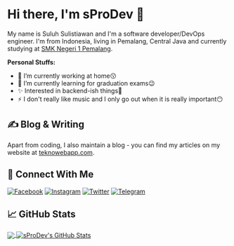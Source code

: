 # Hi there, I'm sProDev &#x1F44B;
My name is Suluh Sulistiawan and I'm a software developer/DevOps engineer. I'm from Indonesia, living in Pemalang, Central Java and currently studying at [SMK Negeri 1 Pemalang](https://github.com/smkn1pml).

**Personal Stuffs:**
- &#x1F52D; I’m currently working at home:kissing:
- &#x1F331; I’m currently learning for graduation exams:wink:
- &#x2728; Interested in backend-ish things:zany_face:
- &#x26A1; I don't really like music and I only go out when it is really important:no_mouth:

## &#x270d; Blog & Writing
Apart from coding, I also maintain a blog - you can find my articles on my website at [teknowebapp.com](https://www.teknowebapp.com/profile/4).

<!--
## &#x1F527; Technologies & Tools
[![Operating System](https://img.shields.io/badge/OS-Linux-%23FEBD16?style=for-the-badge&logoColor=white&logo=linux)](https://github.com/sProDev)
[![Code Editor](https://img.shields.io/badge/%20IDE-VS_Code-%230078d7?style=for-the-badge&logoColor=white&logo=visual-studio-code)](https://github.com/sProDev)
[![Front End](https://img.shields.io/badge/HTML5-%23e34c26?style=for-the-badge&logoColor=white&logo=html5)](https://github.com/sProDev)
[![Front End](https://img.shields.io/badge/CSS3-%23264de4?style=for-the-badge&logoColor=white&logo=css3)](https://github.com/sProDev)
[![Front End](https://img.shields.io/badge/JQuery-%230769ad?style=for-the-badge&logoColor=white&logo=jquery)](https://github.com/sProDev)
[![Front End](https://img.shields.io/badge/SCSS-%23c69?style=for-the-badge&logoColor=white&logo=sass)](https://github.com/sProDev)
[![Front End](https://img.shields.io/badge/Bootstrap-%23563d7c?style=for-the-badge&logoColor=white&logo=bootstrap)](https://github.com/sProDev)
[![Language](https://img.shields.io/badge/Code-PHP-%238993be?style=for-the-badge&logoColor=white&logo=php)](https://github.com/sProDev)
[![Language](https://img.shields.io/badge/Code-Java-%23f89820?style=for-the-badge&logoColor=white&logo=java)](https://github.com/sProDev)
[![Language](https://img.shields.io/badge/Code-JavaScript-%23f0db4f?style=for-the-badge&logoColor=white&logo=javascript)](https://github.com/sProDev)
[![Language](https://img.shields.io/badge/Code-TypeScript-%23007acc?style=for-the-badge&logoColor=white&logo=typescript)](https://github.com/sProDev)
[![Language](https://img.shields.io/badge/CodeIgniter-%23dd4814?style=for-the-badge&logoColor=white&logo=codeigniter)](https://github.com/sProDev)
[![Language](https://img.shields.io/badge/Firebase-%23FFA611?style=for-the-badge&logoColor=white&logo=firebase)](https://github.com/sProDev)
[![Language](https://img.shields.io/badge/Ionic-%23498AFF?style=for-the-badge&logoColor=white&logo=ionic)](https://github.com/sProDev)
[![Language](https://img.shields.io/badge/Angular-%23dd1b16?style=for-the-badge&logoColor=white&logo=angular)](https://github.com/sProDev)
[![Language](https://img.shields.io/badge/Shell-Bash-%234eaa25?style=for-the-badge&logoColor=white&logo=gnu-bash)](https://github.com/sProDev)
[![Language](https://img.shields.io/badge/Tools-NPM-%23FFFFFF?style=for-the-badge&logoColor=white&logo=npm)](https://github.com/sProDev)
[![Language](https://img.shields.io/badge/Tools-Git-%23f34f29?style=for-the-badge&logoColor=white&logo=git)](https://github.com/sProDev)
[![Language](https://img.shields.io/badge/Tools-MySQL-%2300758F?style=for-the-badge&logoColor=white&logo=mysql)](https://github.com/sProDev)
[![Language](https://img.shields.io/badge/Tools-SQLite3-blue?style=for-the-badge&logoColor=white&logo=sqlite)](https://github.com/sProDev)
-->

## &#x1F919; Connect With Me
[![Facebook](https://img.shields.io/badge/Facebook-%234267B2.svg?&style=for-the-badge&logo=facebook&logoColor=white)](https://www.facebook.com/suluh.sulistiawan)
[![Instagram](https://img.shields.io/badge/Instagram-%238a3ab9.svg?&style=for-the-badge&logo=instagram&logoColor=white)](https://www.instagram.com/suluh_s)
[![Twitter](https://img.shields.io/badge/Twitter-%2300acee.svg?&style=for-the-badge&logo=twitter&logoColor=white)](https://www.twitter.com/suluh_s)
[![Telegram](https://img.shields.io/badge/Telegram-%230088cc.svg?&style=for-the-badge&logo=telegram&logoColor=white)](https://t.me/suluh_s)

## &#x1f4c8; GitHub Stats
<a href="https://github.com/sProDev">
  <img align="center" src="https://github-readme-stats.vercel.app/api/top-langs/?username=sProDev&layout=compact&hide_border=true&theme=dark" />
</a>
<a href="https://github.com/sProDev">
  <img align="center" src="https://github-readme-stats.vercel.app/api?username=sProDev&count_private=true&show_icons=true&hide_border=true&custom_title=My%20Github%20Stats&include_all_commits=true&hide=issues&theme=dark" alt="sProDev's GitHub Stats" />
</a>
